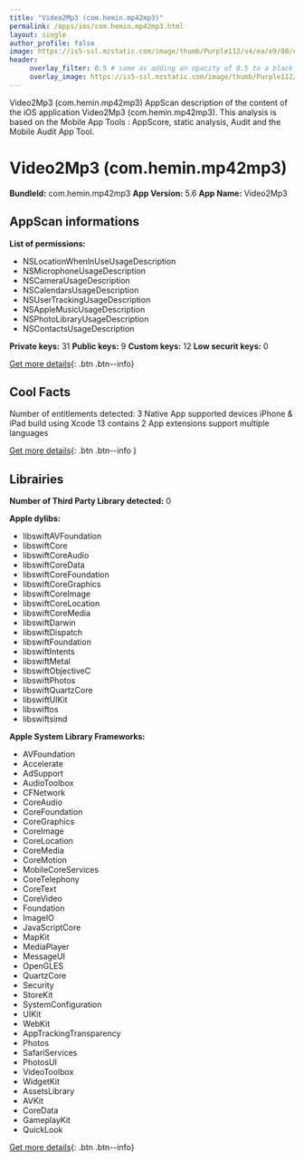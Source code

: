 ```yaml
---
title: "Video2Mp3 (com.hemin.mp42mp3)"
permalink: /apps/ios/com.hemin.mp42mp3.html
layout: single
author_profile: false
image: https://is5-ssl.mzstatic.com/image/thumb/Purple112/v4/ea/e9/80/eae98086-ba38-61b0-69be-59c0124ff8d1/AppIcon-0-0-1x_U007emarketing-0-0-0-7-0-0-sRGB-0-0-0-GLES2_U002c0-512MB-85-220-0-0.png/512x512bb.jpg
header: 
     overlay_filter: 0.5 # same as adding an opacity of 0.5 to a black background
     overlay_image: https://is5-ssl.mzstatic.com/image/thumb/Purple112/v4/ea/e9/80/eae98086-ba38-61b0-69be-59c0124ff8d1/AppIcon-0-0-1x_U007emarketing-0-0-0-7-0-0-sRGB-0-0-0-GLES2_U002c0-512MB-85-220-0-0.png/512x512bb.jpg
---
```

Video2Mp3 (com.hemin.mp42mp3) AppScan description of the content of the iOS application Video2Mp3 (com.hemin.mp42mp3). This analysis is based on the Mobile App Tools : AppScore, static analysis, Audit and the Mobile Audit App Tool.

# Video2Mp3 (com.hemin.mp42mp3)

**BundleId:** com.hemin.mp42mp3
**App Version:** 5.6
**App Name:** Video2Mp3


## AppScan informations 

**List of permissions:** 
- NSLocationWhenInUseUsageDescription
- NSMicrophoneUsageDescription
- NSCameraUsageDescription
- NSCalendarsUsageDescription
- NSUserTrackingUsageDescription
- NSAppleMusicUsageDescription
- NSPhotoLibraryUsageDescription
- NSContactsUsageDescription
  
  
**Private keys:** 31
**Public keys:** 9
**Custom keys:** 12
**Low securit keys:** 0
  
[Get more details](/pricing.html){: .btn .btn--info}

## Cool Facts

Number of entitlements detected: 3
Native App
supported devices iPhone & iPad
build using Xcode 13
contains 2 App extensions
support multiple languages
  
[Get more details](/pricing.html){: .btn .btn--info }

## Librairies 
**Number of Third Party Library detected:** 0


**Apple dylibs:**
- libswiftAVFoundation
- libswiftCore
- libswiftCoreAudio
- libswiftCoreData
- libswiftCoreFoundation
- libswiftCoreGraphics
- libswiftCoreImage
- libswiftCoreLocation
- libswiftCoreMedia
- libswiftDarwin
- libswiftDispatch
- libswiftFoundation
- libswiftIntents
- libswiftMetal
- libswiftObjectiveC
- libswiftPhotos
- libswiftQuartzCore
- libswiftUIKit
- libswiftos
- libswiftsimd


**Apple System Library Frameworks:**
- AVFoundation
- Accelerate
- AdSupport
- AudioToolbox
- CFNetwork
- CoreAudio
- CoreFoundation
- CoreGraphics
- CoreImage
- CoreLocation
- CoreMedia
- CoreMotion
- MobileCoreServices
- CoreTelephony
- CoreText
- CoreVideo
- Foundation
- ImageIO
- JavaScriptCore
- MapKit
- MediaPlayer
- MessageUI
- OpenGLES
- QuartzCore
- Security
- StoreKit
- SystemConfiguration
- UIKit
- WebKit
- AppTrackingTransparency
- Photos
- SafariServices
- PhotosUI
- VideoToolbox
- WidgetKit
- AssetsLibrary
- AVKit
- CoreData
- GameplayKit
- QuickLook


  
[Get more details](/pricing.html){: .btn .btn--info}

